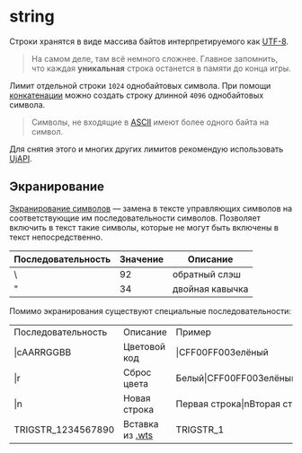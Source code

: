 # string

Строки хранятся в виде массива байтов интерпретируемого как [UTF-8](https://w.wiki/9eWY).

> На самом деле, там всё немного сложнее. Главное запомнить, что каждая **уникальная** строка останется в памяти до
> конца игры.

Лимит отдельной строки `1024` однобайтовых символа. При помощи [конкатенации](https://w.wiki/9eWw) можно создать
строку
длинной `4096` однобайтовых символа.

> Символы, не входящие в [ASCII](https://w.wiki/7hvN) имеют более одного байта на символ.

Для снятия этого и многих других лимитов рекомендую использовать [UjAPI](https://unryzec.github.io/UjAPI/).

## Экранирование

[Экранирование символов](https://w.wiki/t8w) — замена в тексте управляющих символов на соответствующие им
последовательности
символов. Позволяет включить в текст такие символы, которые не могут быть включены в текст непосредственно.

| Последовательность | Значение | Описание        |
|--------------------|----------|-----------------|
| \\                 | 92       | обратный слэш   |
| \"                 | 34       | двойная кавычка |

Помимо экранирования существуют специальные последовательности:

<table>
<tr><td>Последовательность</td><td>Описание</td><td>Пример</td></tr>
<tr><td>|cAARRGGBB</td><td>Цветовой код</td><td>|CFF00FF00Зелёный</td></tr>
<tr><td>|r</td><td>Сброс цвета</td><td>Белый|CFF00FF00Зелёный|rБелый</td></tr>
<tr><td>|n</td><td>Новая строка</td><td>Первая строка|nВторая строка</td></tr>
<tr><td>TRIGSTR_1234567890</td><td>Вставка из <a href="https://xgm.guru/p/ij/wts">.wts</a></td><td>TRIGSTR_1</td></tr>
</table>
